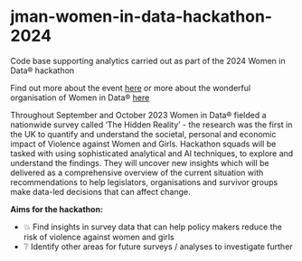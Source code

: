 # jman-women-in-data-hackathon-2024
Code base supporting analytics carried out as part of the 2024 Women in Data® hackathon

Find out more about the event [here](https://womenindata.swoogo.com/registration/Events) or more about the wonderful organisation of Women in Data® [here](https://womenindata.swoogo.com/registration/2600396)

Throughout September and October 2023 Women in Data® fielded a nationwide survey called ‘The Hidden Reality’ - the research was the first in the UK to quantify and understand the societal, personal and economic impact of Violence against Women and Girls. Hackathon squads will be tasked with using sophisticated analytical and AI techniques, to explore and understand the findings. They will uncover new insights which will be delivered as a comprehensive overview of the current situation with recommendations to help legislators, organisations and survivor groups make data-led decisions that can affect change.

**Aims for the hackathon:**
- :boom: Find insights in survey data that can help policy makers reduce the risk of violence against women and girls
- :grey_question: Identify other areas for future surveys / analyses to investigate further
